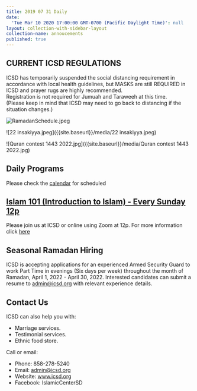 ```yaml
---
title: 2019 07 31 Daily
date:
  'Tue Mar 10 2020 17:00:00 GMT-0700 (Pacific Daylight Time)': null
layout: collection-with-sidebar-layout
collection-name: annoucements
published: true
---
```

## CURRENT ICSD REGULATIONS
ICSD has temporarily suspended the social distancing requirement in accordance with local health guidelines, but MASKS are still REQUIRED in ICSD and prayer rugs are highly recommended.  
Registration is not required for Jumuah and Taraweeh at this time.  
(Please keep in mind that ICSD may need to go back to distancing if the situation changes.) 

![RamadanSchedule.jpeg]({{site.baseurl}}/media/RamadanSchedule.jpeg)

![22 insakiyya.jpeg]({{site.baseurl}}/media/22 insakiyya.jpeg)

![Quran contest 1443 2022.jpg]({{site.baseurl}}/media/Quran contest 1443 2022.jpg)

## Daily Programs
Please check the [calendar](http://www.icsd.org/calendar) for scheduled 

## [Islam 101 (Introduction to Islam) - Every Sunday 12p](https://www.icsd.org/events/islam-101-introduction-to-islam-every-sunday-12p)  
Please join us at ICSD or online using Zoom at 12p. For more information click [here](https://www.icsd.org/events/islam-101-introduction-to-islam-every-sunday-12p) 

## Seasonal Ramadan Hiring
ICSD is accepting applications for an experienced Armed Security Guard to work Part Time in evenings (Six days per week) throughout the month of Ramadan, April 1, 2022 - April 30, 2022. Interested candidates can submit a resume to admin@icsd.org with relevant experience details.

## Contact Us  
ICSD can also help you with:  
* Marriage services.  
* Testimonial services.  
* Ethnic food store.  

Call or email:  
- Phone: 858-278-5240  
- Email: admin@icsd.org  
- Website: www.icsd.org  
- Facebook: IslamicCenterSD
